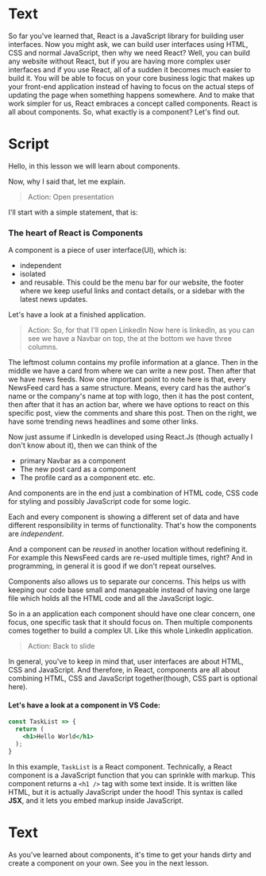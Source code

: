 # Text
So far you've learned that, React is a JavaScript library for building user interfaces. Now you might ask, we can build user interfaces using HTML, CSS and normal JavaScript, then why we need React? 
Well, you can build any website without React, but if you are having more complex user interfaces and if you use React, all of a sudden it becomes much easier to build it. You will be able to focus on your core business logic that makes up your front-end application instead of having to focus on the actual steps of updating the page when something happens somewhere. And to make that work simpler for us, React embraces a concept called components. React is all about components. So, what exactly is a component? Let's find out.

# Script
Hello, in this lesson we will learn about components. 

Now, why I said that, let me explain.

> Action: Open presentation

I'll start with a simple statement, that is: 
### The heart of React is Components
A component is a piece of user interface(UI), which is:
- independent
- isolated
- and reusable.
This could be the menu bar for our website, the footer where we keep useful links and contact details, or a sidebar with the latest news updates.

Let's have a look at a finished application.

> Action: So, for that I'll open LinkedIn
Now here is linkedIn, as you can see we have a Navbar on top, the at the bottom we have three columns. 

The leftmost column contains my profile information at a glance. 
Then in the middle we have a card from where we can write a new post. Then after that we have news feeds. Now one important point to note here is that, every NewsFeed card has a same structure. Means, every card has the author's name or the company's name at top with logo, then it has the post content, then after that it has an action bar, where we have options to react on this specific post, view the comments and share this post.
Then on the right, we have some trending news headlines and some other links.

Now just assume if LinkedIn is developed using React.Js (though actually I don't know about it), then we can think of the 
- primary Navbar as a component
- The new post card as a component
- The profile card as a component etc. etc.

And components are in the end just a combination of HTML code, CSS code for styling and possibly JavaScript code for some logic.

Each and every component is showing a different set of data and have different responsibility in terms of functionality. That's how the components are *independent*.

And a component can be *reused* in another location without redefining it. For example this NewsFeed cards are re-used multiple times, right? And in programming, in general it is good if we don't repeat ourselves.

Components also allows us to separate our concerns. This helps us with keeping our code base small and manageable instead of having one large file which holds all the HTML code and all the JavaScript logic.

So in a an application each component should have one clear concern, one focus, one specific task that it should focus on. Then multiple components comes together to build  a complex UI. Like this whole LinkedIn application.

> Action: Back to slide

In general, you've to keep in mind that, user interfaces are about HTML, CSS and JavaScript.
And therefore, in React, components are all about combining HTML, CSS and JavaScript together(though, CSS part is optional here).

#### Let's have a look at a component in VS Code:
```jsx
const TaskList => {
  return (
    <h1>Hello World</h1>
  );
}
```
In this example, `TaskList` is a React component. Technically, a React component is a JavaScript function that you can sprinkle with markup. This component returns a `<h1 />` tag with some text inside. It is written like HTML, but it is actually JavaScript under the hood! This syntax is called **JSX**, and it lets you embed markup inside JavaScript. 

# Text
As you've learned about components, it's time to get your hands dirty and create a component on your own. See you in the next lesson.

